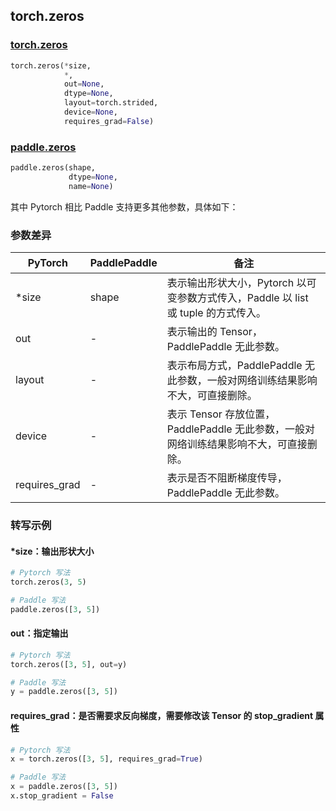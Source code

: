## torch.zeros
### [torch.zeros](https://pytorch.org/docs/stable/generated/torch.zeros.html?highlight=zeros#torch.zeros)

```python
torch.zeros(*size,
            *,
            out=None,
            dtype=None,
            layout=torch.strided,
            device=None,
            requires_grad=False)
```

### [paddle.zeros](https://www.paddlepaddle.org.cn/documentation/docs/zh/api/paddle/zeros_cn.html#zeros)

```python
paddle.zeros(shape,
             dtype=None,
             name=None)
```

其中 Pytorch 相比 Paddle 支持更多其他参数，具体如下：
### 参数差异
| PyTorch       | PaddlePaddle | 备注                                                   |
| ------------- | ------------ | ------------------------------------------------------ |
| *size         | shape        | 表示输出形状大小，Pytorch 以可变参数方式传入，Paddle 以 list 或 tuple 的方式传入。       |
| out           | -            | 表示输出的 Tensor，PaddlePaddle 无此参数。               |
| layout        | -            | 表示布局方式，PaddlePaddle 无此参数，一般对网络训练结果影响不大，可直接删除。        |
| device        | -            | 表示 Tensor 存放位置，PaddlePaddle 无此参数，一般对网络训练结果影响不大，可直接删除。     |
| requires_grad | -            | 表示是否不阻断梯度传导，PaddlePaddle 无此参数。 |


### 转写示例
#### *size：输出形状大小
```python
# Pytorch 写法
torch.zeros(3, 5)

# Paddle 写法
paddle.zeros([3, 5])
```

#### out：指定输出
```python
# Pytorch 写法
torch.zeros([3, 5], out=y)

# Paddle 写法
y = paddle.zeros([3, 5])
```


#### requires_grad：是否需要求反向梯度，需要修改该 Tensor 的 stop_gradient 属性
```python
# Pytorch 写法
x = torch.zeros([3, 5], requires_grad=True)

# Paddle 写法
x = paddle.zeros([3, 5])
x.stop_gradient = False
```
